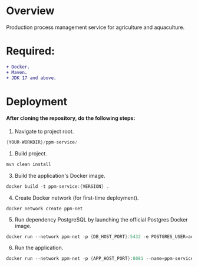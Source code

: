 # Overview
Production process management service for agriculture and aquaculture.
# Required:
```diff
+ Docker.
+ Maven.
+ JDK 17 and above.
```
# Deployment
#### After cloning the repository, do the following steps:
1. Navigate to project root.
```java
{YOUR-WORKDIR}/ppm-service/
```
1. Build project.
```java
mvn clean install
```
3. Build the application's Docker image.
```java
docker build -t ppm-service:{VERSION} .
```
4. Create Docker network (for first-time deployment).
```
docker network create ppm-net
```
5. Run dependency PostgreSQL by launching the official Postgres Docker image.
```java
docker run --network ppm-net -p {DB_HOST_PORT}:5432 -e POSTGRES_USER=admin -e POSTGRES_PASSWORD=ctu!@# -e POSTGRES_DB=ppm-db --name=ppm-postgres-db postgres
```
6. Run the application.
```java
docker run --network ppm-net -p {APP_HOST_PORT}:8081 --name=ppm-service ppm-service:{VERSION}
```